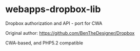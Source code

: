 webapps-dropbox-lib
===================

Dropbox authorization and API - port for CWA

Original author:
https://github.com/BenTheDesigner/Dropbox

CWA-based, and PHP5.2 compatible